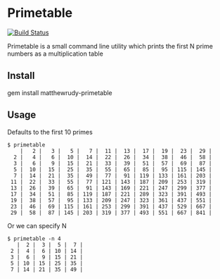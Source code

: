 # Primetable
[![Build Status](https://travis-ci.org/matthewrudy/primetable.svg?branch=master)](https://travis-ci.org/matthewrudy/primetable)

Primetable is a small command line utility
which prints the first N prime numbers
as a multiplication table

## Install

gem install matthewrudy-primetable

## Usage

Defaults to the first 10 primes

```
$ primetable
    |   2 |   3 |   5 |   7 |  11 |  13 |  17 |  19 |  23 |  29 |
  2 |   4 |   6 |  10 |  14 |  22 |  26 |  34 |  38 |  46 |  58 |
  3 |   6 |   9 |  15 |  21 |  33 |  39 |  51 |  57 |  69 |  87 |
  5 |  10 |  15 |  25 |  35 |  55 |  65 |  85 |  95 | 115 | 145 |
  7 |  14 |  21 |  35 |  49 |  77 |  91 | 119 | 133 | 161 | 203 |
 11 |  22 |  33 |  55 |  77 | 121 | 143 | 187 | 209 | 253 | 319 |
 13 |  26 |  39 |  65 |  91 | 143 | 169 | 221 | 247 | 299 | 377 |
 17 |  34 |  51 |  85 | 119 | 187 | 221 | 289 | 323 | 391 | 493 |
 19 |  38 |  57 |  95 | 133 | 209 | 247 | 323 | 361 | 437 | 551 |
 23 |  46 |  69 | 115 | 161 | 253 | 299 | 391 | 437 | 529 | 667 |
 29 |  58 |  87 | 145 | 203 | 319 | 377 | 493 | 551 | 667 | 841 |
```

Or we can specify N

```
$ primetable -n 4
   |  2 |  3 |  5 |  7 |
 2 |  4 |  6 | 10 | 14 |
 3 |  6 |  9 | 15 | 21 |
 5 | 10 | 15 | 25 | 35 |
 7 | 14 | 21 | 35 | 49 |
```